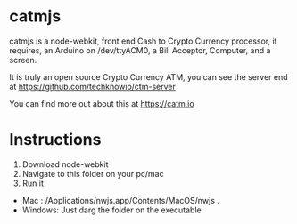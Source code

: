 # catmjs
catmjs is a node-webkit, front end Cash to Crypto Currency processor, it requires, an Arduino on /dev/ttyACM0, a Bill Acceptor, Computer, and a screen.

It is truly an open source Crypto Currency ATM, you can see the server end at https://github.com/techknowio/ctm-server

You can find more out about this at https://catm.io

# Instructions
1. Download node-webkit
2. Navigate to this folder on your pc/mac
3. Run it
  - Mac : /Applications/nwjs.app/Contents/MacOS/nwjs .
  - Windows: Just darg the folder on the executable
